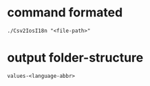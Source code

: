 # command formated

`./Csv2IosI18n "<file-path>"`

# output folder-structure 

`values-<language-abbr>`
